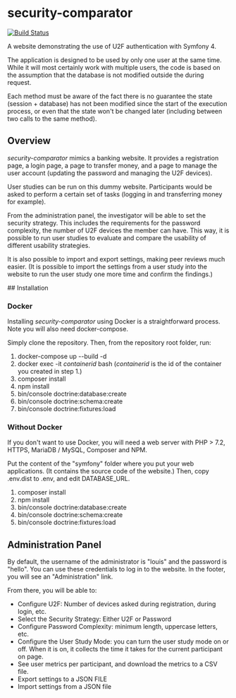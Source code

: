 # security-comparator

[![Build Status](https://travis-ci.org/matthewslouismarie/security-comparator.svg?branch=master)](https://travis-ci.org/matthewslouismarie/security-comparator)

A website demonstrating the use of U2F authentication with Symfony 4.

The application is designed to be used by only one user at the same time. While
it will most certainly work with multiple users, the code is based on the assumption
that the database is not modified outside the during request.

Each method must be aware of the fact there is no guarantee the state (session +
database) has not been modified since the start of the execution process, or
even that the state won't be changed later (including between two calls to the
same method).

## Overview

_security-comparator_ mimics a banking website. It provides a registration page,
a login page, a page to transfer money, and a page to manage the user account
(updating the password and managing the U2F devices).

User studies can be run on this dummy website. Participants would be asked to
perform a certain set of tasks (logging in and transferring money for example).

From the administration panel, the investigator will be able to set the security
strategy. This includes the requirements for the password complexity, the number
of U2F devices the member can have. This way, it is possible to run user studies
to evaluate and compare the usability of different usability strategies.

It is also possible to import and export settings, making peer reviews much
easier. (It is possible to import the settings from a user study into the
website to run the user study one more time and confirm the findings.)

## Installation

### Docker

Installing _security-comparator_ using Docker is a straightforward process. Note
you will also need docker-compose.

Simply clone the repository. Then, from the repository root folder, run:
 1. docker-compose up --build -d
 2. docker exec -it *containerid* bash (*containerid* is the id of the container you created in step 1.)
 3. composer install
 4. npm install
 5. bin/console doctrine:database:create
 6. bin/console doctrine:schema:create
 7. bin/console doctrine:fixtures:load

### Without Docker

If you don't want to use Docker, you will need a web server with PHP > 7.2,
HTTPS, MariaDB / MySQL, Composer and NPM.

Put the content of the "symfony" folder where you put your web applications.
(It contains the source code of the website.) Then, copy .env.dist to .env, and
edit DATABASE_URL.

 1. composer install
 2. npm install
 3. bin/console doctrine:database:create
 4. bin/console doctrine:schema:create
 5. bin/console doctrine:fixtures:load

## Administration Panel

By default, the username of the administrator is "louis" and the password is
"hello". You can use these credentials to log in to the website. In the footer,
you will see an "Administration" link.

From there, you will be able to:

 - Configure U2F: Number of devices asked during registration, during login,
 etc.
 - Select the Security Strategy: Either U2F or Password
 - Configure Password Complexity: minimum length, uppercase letters, etc.
 - Configure the User Study Mode: you can turn the user study mode on or off.
 When it is on, it collects the time it takes for the current participant on
 page.
 - See user metrics per participant, and download the metrics to a CSV file.
 - Export settings to a JSON FILE
 - Import settings from a JSON file
